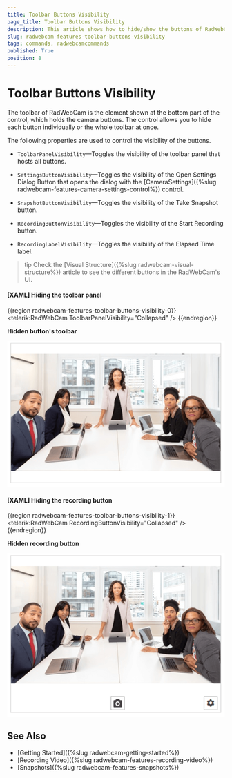 ```yaml
---
title: Toolbar Buttons Visibility
page_title: Toolbar Buttons Visibility
description: This article shows how to hide/show the buttons of RadWebCam.
slug: radwebcam-features-toolbar-buttons-visibility
tags: commands, radwebcamcommands
published: True
position: 8
---
```


# Toolbar Buttons Visibility

The toolbar of RadWebCam is the element shown at the bottom part of the control, which holds the camera buttons. The control allows you to hide each button individually or the whole toolbar at once.

The following properties are used to control the visibility of the buttons.

* `ToolbarPanelVisibility`&mdash;Toggles the visibility of the toolbar panel that hosts all buttons.

* `SettingsButtonVisibility`&mdash;Toggles the visibility of the Open Settings Dialog Button that opens the dialog with the [CameraSettings]({%slug radwebcam-features-camera-settings-control%}) control.

* `SnapshotButtonVisibility`&mdash;Toggles the visibility of the Take Snapshot button.

* `RecordingButtonVisibility`&mdash;Toggles the visibility of the Start Recording button.

* `RecordingLabelVisibility`&mdash;Toggles the visibility of the Elapsed Time label.

>tip Check the [Visual Structure]({%slug radwebcam-visual-structure%}) article to see the different buttons in the RadWebCam's UI.

#### __[XAML] Hiding the toolbar panel__
{{region radwebcam-features-toolbar-buttons-visibility-0}}
	<telerik:RadWebCam ToolbarPanelVisibility="Collapsed" />
{{endregion}}

__Hidden button's toolbar__

![{{ site.framework_name }} RadWebCam Hidden Button's Toolbar](images/radwebcam-features-toolbar-buttons-visibility-0.png)

#### __[XAML] Hiding the recording button__
{{region radwebcam-features-toolbar-buttons-visibility-1}}
	<telerik:RadWebCam RecordingButtonVisibility="Collapsed" />
{{endregion}}

__Hidden recording button__

![{{ site.framework_name }} RadWebCam Hidden Recording Button](images/radwebcam-features-toolbar-buttons-visibility-1.png)

## See Also
* [Getting Started]({%slug radwebcam-getting-started%})
* [Recording Video]({%slug radwebcam-features-recording-video%})
* [Snapshots]({%slug radwebcam-features-snapshots%})
